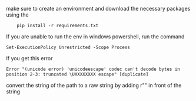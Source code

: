 make sure to create an environment 
    and download the necessary packages using the

    
        pip install -r requirements.txt


If you are unable to run the env in windows powershell, run the command


    Set-ExecutionPolicy Unrestricted -Scope Process


If you get this error 

    Error "(unicode error) 'unicodeescape' codec can't decode bytes in position 2-3: truncated \UXXXXXXXX escape" [duplicate]
    
convert the string of the path to a raw string by adding r"" in front of the string
        